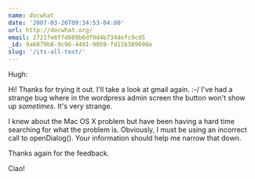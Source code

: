 ```yaml
---
name: docwhat
date: '2007-03-26T09:34:53-04:00'
url: http://docwhat.org/
email: 2721fe8ffd609b6df0d4b734defc9cd5
_id: 9a6079b8-9c96-4491-9059-fd11b389698e
slug: '/its-all-text/'
---
```


Hugh:

Hi! Thanks for trying it out. I'll take a look at gmail again. :-/ I've had a
strange bug where in the wordpress admin screen the button won't show up
<em>sometimes</em>. It's very strange.

I knew about the Mac OS X problem but have been having a hard time searching
for what the problem is. Obviously, I must be using an incorrect call to
openDialog(). Your information should help me narrow that down.

Thanks again for the feedback.

Ciao!
